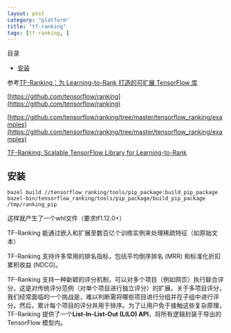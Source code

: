 ```yaml
---
layout: post
category: "platform"
title: "tf-ranking"
tags: [tf-ranking, ]
---
```


目录

<!-- TOC -->

- [安装](#安装)

<!-- /TOC -->

参考[TF-Ranking：为 Learning-to-Rank 打造的可扩展 TensorFlow 库](https://mp.weixin.qq.com/s?__biz=MzU1OTMyNDcxMQ==&mid=2247485361&idx=1&sn=fe8dad5e5dfe8baabe4d60af68b32415&chksm=fc184cf9cb6fc5ef562e20ade54be893cf5f8ffbe89c07ed9e5d6b25cac9bb17fa7a73b52865&mpshare=1&scene=1&srcid=0118obA2nmTOwM9mkfe8HZmY&pass_ticket=yoIK672aXk4WPiJRK3zkCxK5C5wwnua1%2B%2F115s%2FKJyXjdHQlvctIkGZpDsP%2FPVPZ#rd)

[https://github.com/tensorflow/ranking](https://github.com/tensorflow/ranking)

[https://github.com/tensorflow/ranking/tree/master/tensorflow_ranking/examples](https://github.com/tensorflow/ranking/tree/master/tensorflow_ranking/examples)

[TF-Ranking: Scalable TensorFlow Library for Learning-to-Rank](https://arxiv.org/abs/1812.00073)

## 安装

```shell
bazel build //tensorflow_ranking/tools/pip_package:build_pip_package
bazel-bin/tensorflow_ranking/tools/pip_package/build_pip_package /tmp/ranking_pip
```

这样就产生了一个whl文件（要求tf1.12.0+）

TF-Ranking 能通过嵌入和扩展至数百亿个训练实例来处理稀疏特征（如原始文本）

TF-Ranking 支持许多常用的排名指标，包括平均倒序排名 (MRR) 和标准化折扣累积收益 (NDCG)。

TF-Ranking 支持一种新颖的评分机制，可以对多个项目（例如网页）执行联合评分，这是对传统评分范例（对单个项目进行独立评分）的扩展。关于多项目评分，我们经常面临的一个挑战是，难以判断需将哪些项目进行分组并在子组中进行评分。然后，累计每个项目的评分并用于排序。为了让用户免于接触这些复杂原理，TF-Ranking 提供了一个**List-In-List-Out (LILO) API**，将所有逻辑封装于导出的 TensorFlow 模型内。